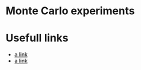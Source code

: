 # Monte Carlo experiments

# Usefull links
 - [a link](https://www.khanacademy.org/partner-content/lebron-asks-subject/lebron-asks/v/monte-carlo-simulation-to-answer-lebron-s-question)
 - [a link](https://en.wikipedia.org/wiki/Monte_Carlo_method#Introduction)
